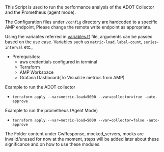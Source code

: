 This Script is used to run the performance analysis of the ADOT Collector and the Prometheus (agent mode).

The Configuration files under `/config` directory are hardcoded to a specific AMP endpoint, Please change the remote write endpoint as appropriate. 

Using the variables referred in [variables.tf](https://gitlab.aws.dev/adot/adot-performance/-/blob/main/variables.tf) file, arguments can be passed based on the use case. Variables such as `metric-load`, `label-count`, `series-interval` etc.,

* Prerequisites:
    *  aws credentials configured in terminal
    * Terraform
    * AMP Workspace
    * Grafana Dashboard(To Visualize metrics from AMP)

Example to run the ADOT collector 
- `terraform apply --var=metric-load=5000 --var=collector=true -auto-approve`

Example to run the prometheus (Agent Mode)
- `terraform apply --var=metric-load=5000 --var=collector=false -auto-approve`

The Folder content under CwResponse, mocked_servers, mocks are invalid/unused for now at the moment, steps will be added later about these significance and on how to use these modules.
